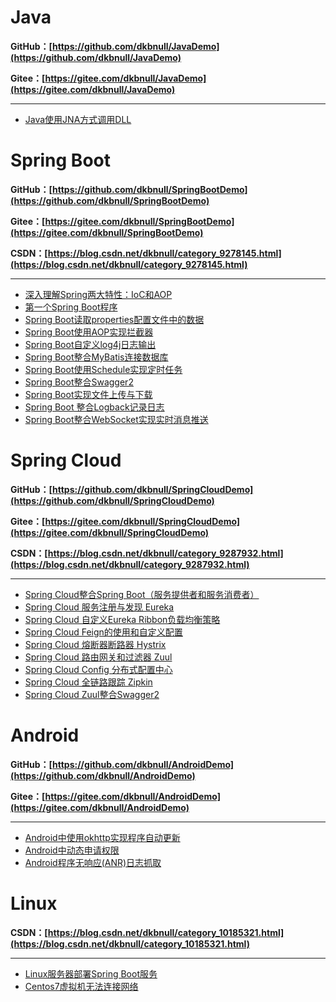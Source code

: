 # Java

**GitHub：[https://github.com/dkbnull/JavaDemo](https://github.com/dkbnull/JavaDemo)**

**Gitee：[https://gitee.com/dkbnull/JavaDemo](https://gitee.com/dkbnull/JavaDemo)**

---

* [Java使用JNA方式调用DLL](https://blog.csdn.net/dkbnull/article/details/105037245)

# Spring Boot

**GitHub：[https://github.com/dkbnull/SpringBootDemo](https://github.com/dkbnull/SpringBootDemo)**

**Gitee：[https://gitee.com/dkbnull/SpringBootDemo](https://gitee.com/dkbnull/SpringBootDemo)**

**CSDN：[https://blog.csdn.net/dkbnull/category_9278145.html](https://blog.csdn.net/dkbnull/category_9278145.html)**

---

* [深入理解Spring两大特性：IoC和AOP](https://blog.csdn.net/dkbnull/article/details/87219562)
* [第一个Spring Boot程序](https://blog.csdn.net/dkbnull/article/details/81806983)
* [Spring Boot读取properties配置文件中的数据](https://blog.csdn.net/dkbnull/article/details/81953190)
* [Spring Boot使用AOP实现拦截器](https://blog.csdn.net/dkbnull/article/details/82847647)
* [Spring Boot自定义log4j日志输出](https://blog.csdn.net/dkbnull/article/details/84558062)
* [Spring Boot整合MyBatis连接数据库](https://blog.csdn.net/dkbnull/article/details/87278817)
* [Spring Boot使用Schedule实现定时任务](https://blog.csdn.net/dkbnull/article/details/87659898)
* [Spring Boot整合Swagger2](https://blog.csdn.net/dkbnull/article/details/88380987)
* [Spring Boot实现文件上传与下载](https://blog.csdn.net/dkbnull/article/details/88858717)
* [Spring Boot 整合Logback记录日志](https://blog.csdn.net/dkbnull/article/details/95390533)
* [Spring Boot整合WebSocket实现实时消息推送](https://blog.csdn.net/dkbnull/article/details/125577993)

# Spring Cloud

**GitHub：[https://github.com/dkbnull/SpringCloudDemo](https://github.com/dkbnull/SpringCloudDemo)**

**Gitee：[https://gitee.com/dkbnull/SpringCloudDemo](https://gitee.com/dkbnull/SpringCloudDemo)**

**CSDN：[https://blog.csdn.net/dkbnull/category_9287932.html](https://blog.csdn.net/dkbnull/category_9287932.html)**

---

* [Spring Cloud整合Spring Boot（服务提供者和服务消费者）](https://blog.csdn.net/dkbnull/article/details/89223691)
* [Spring Cloud 服务注册与发现 Eureka](https://blog.csdn.net/dkbnull/article/details/89268194)
* [Spring Cloud 自定义Eureka Ribbon负载均衡策略](https://blog.csdn.net/dkbnull/article/details/89506462)
* [Spring Cloud Feign的使用和自定义配置](https://blog.csdn.net/dkbnull/article/details/89525792)
* [Spring Cloud 熔断器断路器 Hystrix](https://blog.csdn.net/dkbnull/article/details/89578323)
* [Spring Cloud 路由网关和过滤器 Zuul](https://blog.csdn.net/dkbnull/article/details/89736893)
* [Spring Cloud Config 分布式配置中心](https://blog.csdn.net/dkbnull/article/details/89934484)
* [Spring Cloud 全链路跟踪 Zipkin](https://blog.csdn.net/dkbnull/article/details/93928005)
* [Spring Cloud Zuul整合Swagger2](https://blog.csdn.net/dkbnull/article/details/97042333)

# Android

**GitHub：[https://github.com/dkbnull/AndroidDemo](https://github.com/dkbnull/AndroidDemo)**

**Gitee：[https://gitee.com/dkbnull/AndroidDemo](https://gitee.com/dkbnull/AndroidDemo)**

---

* [Android中使用okhttp实现程序自动更新](https://blog.csdn.net/dkbnull/article/details/104088585)
* [Android中动态申请权限](https://blog.csdn.net/dkbnull/article/details/104092233)
* [Android程序无响应(ANR)日志抓取](https://blog.csdn.net/dkbnull/article/details/105179536)

# Linux

**CSDN：[https://blog.csdn.net/dkbnull/category_10185321.html](https://blog.csdn.net/dkbnull/category_10185321.html)**

---

* [Linux服务器部署Spring Boot服务](https://blog.csdn.net/dkbnull/article/details/113574249)
* [Centos7虚拟机无法连接网络](https://blog.csdn.net/dkbnull/article/details/129033267)